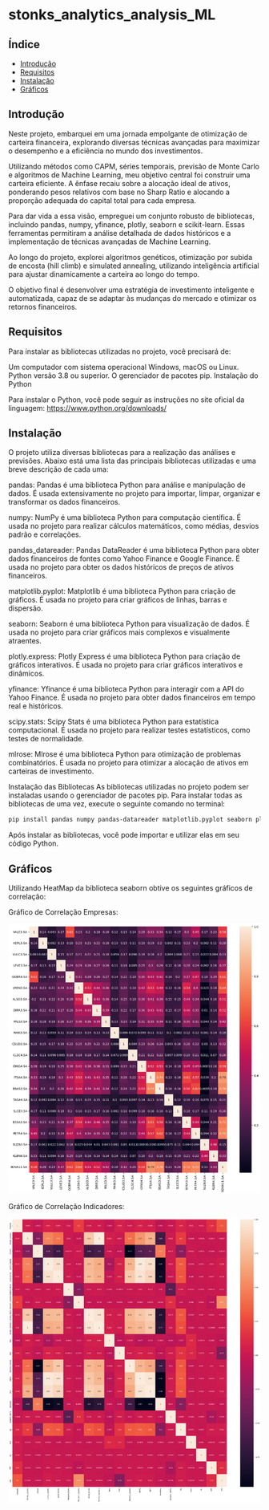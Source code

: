 # stonks_analytics_analysis_ML

## Índice

- [Introdução](#introdução)
- [Requisitos](#requisitos)
- [Instalação](#instalação)
- [Gráficos](#gráficos)


## Introdução
Neste projeto, embarquei em uma jornada empolgante de otimização de carteira financeira, explorando diversas técnicas avançadas para maximizar o desempenho e a eficiência no mundo dos investimentos.

Utilizando métodos como CAPM, séries temporais, previsão de Monte Carlo e algoritmos de Machine Learning, meu objetivo central foi construir uma carteira eficiente. A ênfase recaiu sobre a alocação ideal de ativos, ponderando pesos relativos com base no Sharp Ratio e alocando a proporção adequada do capital total para cada empresa.

Para dar vida a essa visão, empreguei um conjunto robusto de bibliotecas, incluindo pandas, numpy, yfinance, plotly, seaborn e scikit-learn. Essas ferramentas permitiram a análise detalhada de dados históricos e a implementação de técnicas avançadas de Machine Learning.

Ao longo do projeto, explorei algoritmos genéticos, otimização por subida de encosta (hill climb) e simulated annealing, utilizando inteligência artificial para ajustar dinamicamente a carteira ao longo do tempo.

O objetivo final é desenvolver uma estratégia de investimento inteligente e automatizada, capaz de se adaptar às mudanças do mercado e otimizar os retornos financeiros.
## Requisitos

Para instalar as bibliotecas utilizadas no projeto, você precisará de:

Um computador com sistema operacional Windows, macOS ou Linux.
Python versão 3.8 ou superior.
O gerenciador de pacotes pip.
Instalação do Python

Para instalar o Python, você pode seguir as instruções no site oficial da linguagem: https://www.python.org/downloads/


## Instalação

O projeto utiliza diversas bibliotecas para a realização das análises e previsões. Abaixo está uma lista das principais bibliotecas utilizadas e uma breve descrição de cada uma:

pandas: Pandas é uma biblioteca Python para análise e manipulação de dados. É usada extensivamente no projeto para importar, limpar, organizar e transformar os dados financeiros.

numpy: NumPy é uma biblioteca Python para computação científica. É usada no projeto para realizar cálculos matemáticos, como médias, desvios padrão e correlações.

pandas_datareader: Pandas DataReader é uma biblioteca Python para obter dados financeiros de fontes como Yahoo Finance e Google Finance. É usada no projeto para obter os dados históricos de preços de ativos financeiros.

matplotlib.pyplot: Matplotlib é uma biblioteca Python para criação de gráficos. É usada no projeto para criar gráficos de linhas, barras e dispersão.

seaborn: Seaborn é uma biblioteca Python para visualização de dados. É usada no projeto para criar gráficos mais complexos e visualmente atraentes.

plotly.express: Plotly Express é uma biblioteca Python para criação de gráficos interativos. É usada no projeto para criar gráficos interativos e dinâmicos.

yfinance: Yfinance é uma biblioteca Python para interagir com a API do Yahoo Finance. É usada no projeto para obter dados financeiros em tempo real e históricos.

scipy.stats: Scipy Stats é uma biblioteca Python para estatística computacional. É usada no projeto para realizar testes estatísticos, como testes de normalidade.

mlrose: Mlrose é uma biblioteca Python para otimização de problemas combinatórios. É usada no projeto para otimizar a alocação de ativos em carteiras de investimento.

Instalação das Bibliotecas
As bibliotecas utilizadas no projeto podem ser instaladas usando o gerenciador de pacotes pip. Para instalar todas as bibliotecas de uma vez, execute o seguinte comando no terminal:

```bash
pip install pandas numpy pandas-datareader matplotlib.pyplot seaborn plotly.express yfinance scipy stats mlrose
```

Após instalar as bibliotecas, você pode importar e utilizar elas em seu código Python.

## Gráficos
Utilizando HeatMap da biblioteca seaborn obtive os seguintes gráficos de correlação: 

Gráfico de Correlação Empresas:

![Gráfico de Correlação Empresas](img/corr_company.png)

Gráfico de Correlação Indicadores:

![Gráfico de Correlação Indicadores](img/corr_indicators.png)